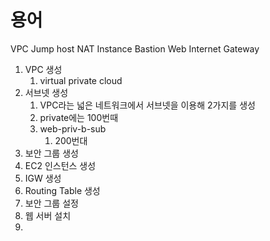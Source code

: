 # 용어
VPC
Jump host
NAT Instance
Bastion
Web
Internet Gateway

1. VPC 생성
   1. virtual private cloud
2. 서브넷 생성
   1. VPC라는 넓은 네트워크에서 서브넷을 이용해 2가지를 생성
   2. private에는 100번때
   3. web-priv-b-sub
      1. 200번대
3. 보안 그룹 생성
4. EC2 인스턴스 생성
5. IGW 생성
6. Routing Table 생성
7. 보안 그룹 설정
8. 웹 서버 설치
9.  